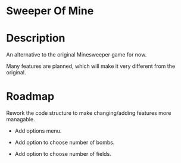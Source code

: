 # Sweeper Of Mine

# Description
An alternative to the original Minesweeper game for now.

Many features are planned, which will make it very different from the original.

# Roadmap
Rework the code structure to make changing/adding features more managable.

- Add options menu.

- Add option to choose number of bombs.

- Add option to choose number of fields.